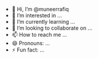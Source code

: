 - 👋 Hi, I’m @muneerrafiq
- 👀 I’m interested in ...
- 🌱 I’m currently learning ...
- 💞️ I’m looking to collaborate on ...
- 📫 How to reach me ...
- 😄 Pronouns: ...
- ⚡ Fun fact: ...

<!---
muneerrafiq/muneerrafiq is a ✨ special ✨ repository because its `README.md` (this file) appears on your GitHub profile.
You can click the Preview link to take a look at your changes.
--->
